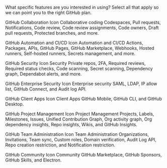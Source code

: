 What specific features are you interested in using?
Select all that apply so we can point you to the right GitHub plan.


GitHub Collaboration Icon
Collaborative coding
Codespaces, Pull requests, Notifications, Code review, Code review assignments, Code owners, Draft pull requests, Protected branches, and more.

GitHub Automation and CI/CD Icon
Automation and CI/CD
Actions, Packages, APIs, GitHub Pages, GitHub Marketplace, Webhooks, Hosted runners, Self-hosted runners, Secrets management, and more.

GitHub Security Icon
Security
Private repos, 2FA, Required reviews, Required status checks, Code scanning, Secret scanning, Dependency graph, Dependabot alerts, and more.

GitHub Enterprise Security Icon
Enterprise security
SAML, LDAP, IP allow list, GitHub Connect, and Audit log API.

GitHub Client Apps Icon
Client Apps
GitHub Mobile, GitHub CLI, and GitHub Desktop.

GitHub Project Management Icon
Project Management
Projects, Labels, Milestones, Issues, Unified Contribution Graph, Org activity graph, Org dependency insights, Repo insights, Wikis, and GitHub Insights.

GitHub Team Administration Icon
Team Administration
Organizations, Invitations, Team sync, Custom roles, Domain verification, Audit Log API, Repo creation restriction, and Notification restriction.

GitHub Community Icon
Community
GitHub Marketplace, GitHub Sponsors, GitHub Skills, and Electron.
